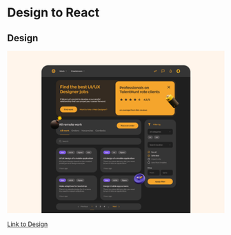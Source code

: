 # Design to React

## Design

![design](./design/design.jpg "design.jpg")

[Link to Design](https://dribbble.com/shots/16729919/attachments/11774613?mode=media)
